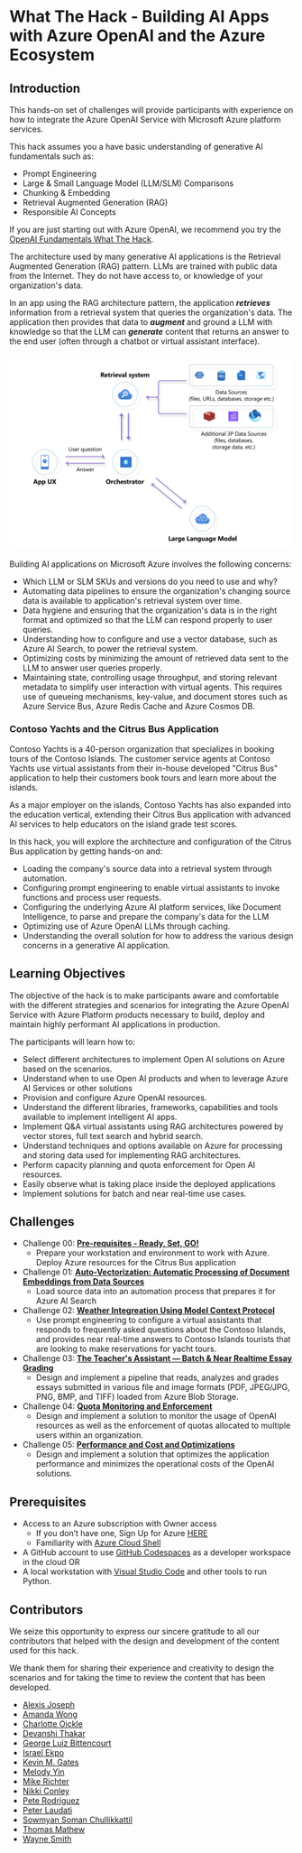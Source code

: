 # What The Hack - Building AI Apps with Azure OpenAI and the Azure Ecosystem

## Introduction

This hands-on set of challenges will provide participants with experience on how to integrate the Azure OpenAI Service with Microsoft Azure platform services.

This hack assumes you a have basic understanding of generative AI fundamentals such as:
- Prompt Engineering
- Large & Small Language Model (LLM/SLM) Comparisons
- Chunking & Embedding
- Retrieval Augmented Generation (RAG)
- Responsible AI Concepts

If you are just starting out with Azure OpenAI, we recommend you try the [OpenAI Fundamentals What The Hack](../066-OpenAIFundamentals/).

The architecture used by many generative AI applications is the Retrieval Augmented Generation (RAG) pattern. LLMs are trained with public data from the Internet. They do not have access to, or knowledge of your organization's data.

In an app using the RAG architecture pattern, the application ***retrieves*** information from a retrieval system that queries the organization's data. The application then provides that data to ***augment*** and ground a LLM with knowledge so that the LLM can ***generate*** content that returns an answer to the end user (often through a chatbot or virtual assistant interface).

![RAG Architecture Pattern](./images/rag-pattern-generic.png)

Building AI applications on Microsoft Azure involves the following concerns:

- Which LLM or SLM SKUs and versions do you need to use and why?
- Automating data pipelines to ensure the organization's changing source data is available to application's retrieval system over time.
- Data hygiene and ensuring that the organization's data is in the right format and optimized so that the LLM can respond properly to user queries.
- Understanding how to configure and use a vector database, such as Azure AI Search, to power the retrieval system. 
- Optimizing costs by minimizing the amount of retrieved data sent to the LLM to answer user queries properly.
- Maintaining state, controlling usage throughput, and storing relevant metadata to simplify user interaction with virtual agents. This requires use of queueing mechanisms, key-value, and document stores such as Azure Service Bus, Azure Redis Cache and Azure Cosmos DB. 

### Contoso Yachts and the Citrus Bus Application

Contoso Yachts is a 40-person organization that specializes in booking tours of the Contoso Islands. The customer service agents at Contoso Yachts use virtual assistants from their in-house developed "Citrus Bus" application to help their customers book tours and learn more about the islands. 

As a major employer on the islands, Contoso Yachts has also expanded into the education vertical, extending their Citrus Bus application with advanced AI services to help educators on the island grade test scores.

In this hack, you will explore the architecture and configuration of the Citrus Bus application by getting hands-on and:
- Loading the company's source data into a retrieval system through automation.
- Configuring prompt engineering to enable virtual assistants to invoke functions and process user requests.
- Configuring the underlying Azure AI platform services, like Document Intelligence, to parse and prepare the company's data for the LLM
- Optimizing use of Azure OpenAI LLMs through caching.
- Understanding the overall solution for how to address the various design concerns in a generative AI application.

## Learning Objectives

The objective of the hack is to make participants aware and comfortable with the different strategies and scenarios for integrating the Azure OpenAI Service with Azure Platform products necessary to build, deploy and maintain highly performant AI applications in production.

The participants will learn how to:
- Select different architectures to implement Open AI solutions on Azure based on the scenarios.
- Understand when to use Open AI products and when to leverage Azure AI Services or other solutions
- Provision and configure Azure OpenAI resources.
- Understand the different libraries, frameworks, capabilities and tools available to implement intelligent AI apps.
- Implement Q&A virtual assistants using RAG architectures powered by vector stores, full text search and hybrid search.
- Understand techniques and options available on Azure for processing and storing data used for implementing RAG architectures.
- Perform capacity planning and quota enforcement for Open AI resources.
- Easily observe what is taking place inside the deployed applications
- Implement solutions for batch and near real-time use cases.

## Challenges

- Challenge 00: **[Pre-requisites - Ready, Set, GO!](Student/Challenge-00.md)**
	 - Prepare your workstation and environment to work with Azure. Deploy Azure resources for the Citrus Bus application
- Challenge 01: **[Auto-Vectorization: Automatic Processing of Document Embeddings from Data Sources](Student/Challenge-01.md)**
	- Load source data into an automation process that prepares it for Azure AI Search
- Challenge 02: **[Weather Integreation Using Model Context Protocol](Student/Challenge-02.md)**
	- Use prompt engineering to configure a virtual assistants that responds to frequently asked questions about the Contoso Islands, and provides near real-time answers to Contoso Islands tourists that are looking to make reservations for yacht tours.
- Challenge 03: **[The Teacher's Assistant — Batch & Near Realtime Essay Grading](Student/Challenge-03.md)**
	 - Design and implement a pipeline that reads, analyzes and grades essays submitted in various file and image formats (PDF, JPEG/JPG, PNG, BMP, and TIFF) loaded from Azure Blob Storage.
- Challenge 04: **[Quota Monitoring and Enforcement](Student/Challenge-04.md)**
	 - Design and implement a solution to monitor the usage of OpenAI resources as well as the enforcement of quotas allocated to multiple users within an organization.
- Challenge 05: **[Performance and Cost and Optimizations](Student/Challenge-05.md)**
     - Design and implement a solution that optimizes the application performance and minimizes the operational costs of the OpenAI solutions.

## Prerequisites

- Access to an Azure subscription with Owner access
	- If you don’t have one, Sign Up for Azure [HERE](https://azure.microsoft.com/en-us/free/)
	- Familiarity with [Azure Cloud Shell](https://learn.microsoft.com/en-us/azure/cloud-shell/overview#multiple-access-points)
- A GitHub account to use [GitHub Codespaces](https://github.com/features/codespaces) as a developer workspace in the cloud
OR
- A local workstation with [Visual Studio Code](https://code.visualstudio.com/) and other tools to run Python.

## Contributors

We seize this opportunity to express our sincere gratitude to all our contributors that helped with the design and development of the content used for this hack.

We thank them for sharing their experience and creativity to design the scenarios and for taking the time to review the content that has been developed.

- [Alexis Joseph](https://github.com/alexistj)
- [Amanda Wong](https://github.com/wongamanda)
- [Charlotte Oickle](https://github.com/charlietfcgirl)
- [Devanshi Thakar](https://github.com/devanshithakar12)
- [George Luiz Bittencourt](https://github.com/glzbcrt)
- [Israel Ekpo](https://github.com/izzymsft)
- [Kevin M. Gates](https://github.com/kevinmgates)
- [Melody Yin](https://github.com/melody-N07)
- [Mike Richter](https://github.com/michaelsrichter)
- [Nikki Conley](https://github.com/nikkiconley)
- [Pete Rodriguez](https://github.com/perktime)
- [Peter Laudati](https://github.com/jrzyshr)
- [Sowmyan Soman Chullikkattil](https://github.com/sowsan)
- [Thomas Mathew](https://github.com/tmathew1000)
- [Wayne Smith](https://github.com/waynehsmith)
